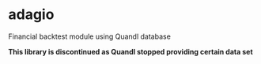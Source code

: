 # adagio
Financial backtest module using Quandl database

**This library is discontinued as Quandl stopped providing certain data set**
